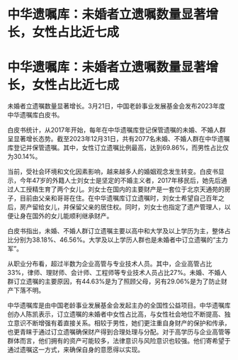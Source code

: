 # 中华遗嘱库：未婚者立遗嘱数量显著增长，女性占比近七成

# 中华遗嘱库：未婚者立遗嘱数量显著增长，女性占比近七成

未婚者立遗嘱数量显著增长。3月21日，中国老龄事业发展基金会发布2023年度中华遗嘱库白皮书。

白皮书统计，从2017年开始，每年在中华遗嘱库登记保管遗嘱的未婚、不婚人群呈显著增长态势。截至2023年12月31日，共有2077名未婚、不婚人群在中华遗嘱库登记并保管遗嘱。其中，女性订立遗嘱比例最高，达到69.86%，而男性占比仅为30.14%。

当前，受社会环境和文化因素影响，越来越多人的婚姻观念发生转变。白皮书显示，今年47岁的外籍人士刘女士是坚定的不婚主义者，2017年移民后，她先后通过人工授精生育了两个女儿。刘女士在国内的主要财产是一套位于北京天通苑的房子，目前由父亲和哥哥在住。在中华遗嘱库订立遗嘱时，刘女士希望自己百年之后，房产留给女儿，并保留父亲的居住权。同时，刘女士也指定了遗产管理人，以便让身在国外的女儿能顺利继承财产。

白皮书指出，未婚、不婚人群订立遗嘱主要以高中和大学及以上学历为主，整体占比分别为38.18%、46.56%。大学及以上学历人群也是未婚者中订立遗嘱的“主力军”。

从职业分布看，超过半数为企业高管与专业技术人员。其中，企业高管占比33%，律师、理财师、会计师、工程师等专业技术人员占比27%。未婚、不婚人群订立遗嘱的主要原因，有44.63%是为了照顾父母，另有29.06%是为了防止财产下落不明。

中华遗嘱库是由中国老龄事业发展基金会发起主办的全国性公益项目。中华遗嘱库创办人陈凯表示，订立遗嘱的未婚者中女性占比高，与女性社会地位不断提高、独立意识不断增强有着直接关系。相较于男性，她们更注重自身财产的保护和传承，也更青睐于通过订立遗嘱确保财产得到合理处理与分配。对于高学历与企业高管等群体而言，他们拥有的资产可能较多，法律意识与风险意识也较强。他们寄希望于通过遗嘱这一方式，来确保自身的意愿得以实现。

